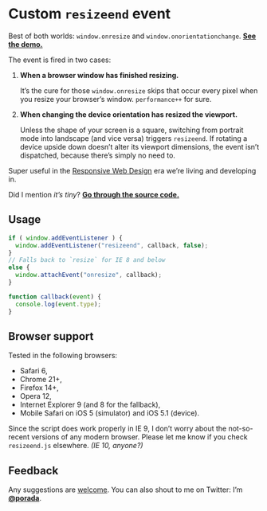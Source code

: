 # Custom `resizeend` event

Best of both worlds: `window.onresize` and `window.onorientationchange`. [**See the demo.**](http://porada.github.com/resizeend/)

The event is fired in two cases:

1. **When a browser window has finished resizing.**

    It’s the cure for those `window.onresize` skips that occur every pixel when you resize your browser’s window. `performance++` for sure.

2. **When changing the device orientation has resized the viewport.**

    Unless the shape of your screen is a square, switching from portrait mode into landscape (and vice versa) triggers `resizeend`. If rotating a device upside down doesn’t alter its viewport dimensions, the event isn’t dispatched, because there’s simply no need to.

Super useful in the [Responsive Web Design](http://en.wikipedia.org/wiki/Responsive_Web_Design) era we’re living and developing in.

Did I mention *it’s tiny*? [**Go through the source code.**](https://github.com/porada/resizeend/blob/master/resizeend.js)

## Usage

```javascript
if ( window.addEventListener ) {
  window.addEventListener("resizeend", callback, false);
}
// Falls back to `resize` for IE 8 and below
else {
  window.attachEvent("onresize", callback);
}

function callback(event) {
  console.log(event.type);
}
```

## Browser support

Tested in the following browsers:

* Safari 6,
* Chrome 21+,
* Firefox 14+,
* Opera 12,
* Internet Explorer 9 (and 8 for the fallback),
* Mobile Safari on iOS 5 (simulator) and iOS 5.1 (device).

Since the script does work properly in IE 9, I don’t worry about the not-so-recent versions of any modern browser. Please let me know if you check `resizeend.js` elsewhere. *(IE 10, anyone?)*

## Feedback

Any suggestions are [welcome](https://github.com/porada/resizeend/issues). You can also shout to me on Twitter: I’m **[@porada](http://twitter.com/porada)**.